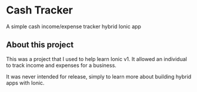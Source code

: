 # Cash Tracker

A simple cash income/expense tracker hybrid Ionic app

## About this project

This was a project that I used to help learn Ionic v1. It allowed an individual to track income and expenses for a business.

It was never intended for release, simply to learn more about building hybrid apps with Ionic.
